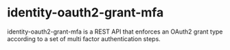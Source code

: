 # identity-oauth2-grant-mfa
identity-oauth2-grant-mfa is a REST API that enforces an OAuth2 grant type according to a set of multi factor authentication steps.
